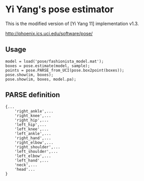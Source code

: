 Yi Yang's pose estimator
========================

This is the modified version of [Yi Yang 11] implementation v1.3.

http://phoenix.ics.uci.edu/software/pose/

Usage
-----

    model = load('pose/fashionista_model.mat');
    boxes = pose.estimate(model, sample);
    points = pose.PARSE_from_UCI(pose.box2point(boxes));
    pose.show(im, boxes);
    pose.show(im, boxes, model.pa);


PARSE definition
----------------

    {...
        'right_ankle',...
        'right_knee',...
        'right_hip',...
        'left_hip',...
        'left_knee',...
        'left_ankle',...
        'right_hand',...
        'right_elbow',...
        'right_shoulder',...
        'left_shoulder',...
        'left_elbow',...
        'left_hand',...
        'neck',...
        'head'...
    }
